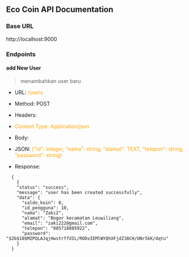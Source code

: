 ## Eco Coin API Documentation
### Base URL
http://localhost:9000
### Endpoints
#### add New User
> menambahkan user baru
- URL: <span style="color:orange">/users</span>
- Method: POST
- Headers: 
 - <span style="color:orange">Content Type: Application/json</span>
- Body: 
 - JSON: <span style="color:orange">{"id": integer, "nama": string, "alamat": TEXT, "telepon": string, "password": string}</span>

- Response:
```
  {
    {
    "status": "success",
    "message": "user has been created successfully",
    "data": {
      "saldo_koin": 0,
      "id_pengguna": 10,
      "nama": "Zaki2",
      "alamat": "Bogor kecamatan Leuwiliang",
      "email": "zaki222@gmail.com",
      "telepon": "085718805922",
      "password": "$2b$10$MZPQLAJqjHwstrffdIL/RODvIEMlWYQhXFjdZ38CH/UNr5kK/dqtu"
    }
  }
```





